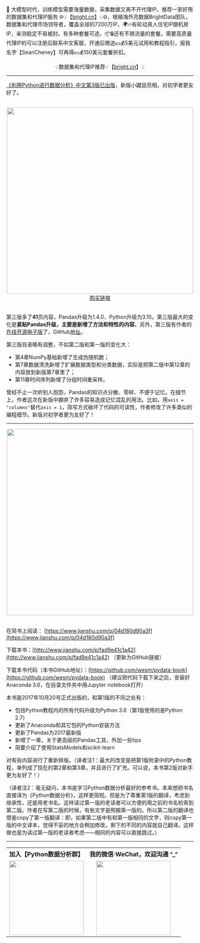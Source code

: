 🌟 大模型时代，训练模型需要海量数据，采集数据又离不开代理IP。推荐一家好用的数据集和代理IP服务 🌐💡【[bright.cn](https://get.brightdata.com/zftbzyl86sk0)】💡🌐，根植海外亮数据BrightData团队，数据集和代理市场领导者，覆盖全球的7200万IP，🌍🔥有轮动真人住宅IP跟机房IP，亲测稳定不易被封。有多种套餐可选，📦🔒还有不限流量的套餐。需要高质量代理IP的可以注册后联系中文客服，开通后赠送💵💰5美元试用和教程指引，报我名字【SeanCheney】可再得💵💰150美元套餐折扣。

<div align=center>
    💡数据集和代理IP推荐💡【<a href="[https://u.jd.com/W8xSkzl](https://get.brightdata.com/zftbzyl86sk0)">bright.cn</a>】💡
</div>

***

[《利用Python进行数据分析》中文第3版已出版](https://u.jd.com/W8xSkzl)，新版小鼹鼠亮相，对初学者更友好了。

<br/>

<div align=center>
    <a href="https://u.jd.com/W8xSkzl">
        <img src="https://p.ipic.vip/48zva4.png" width="500px">
    </a>
</div>
<div align=center>
    <a href="https://u.jd.com/W8xSkzl">购买链接</a>
</div>

<br/>

第三版多了**41**页内容，Pandas升级为1.4.0、Python升级为3.10。第三版最大的变化是**紧贴Pandas升级，主要是新增了方法和特性的内容**。另外，第三版有作者的[在线开源电子版](https://wesmckinney.com/book/)了，GitHub[地址](https://github.com/wesm/pydata-book)。

第三版目录略有调整，不如第二版和第一版的变化大：
- 第4章NumPy基础新增了生成伪随机数；
- 第7章数据清洗新增了扩展数据类型和分类数据，实际是把第二版中第12章的内容放到新版第7章里了；
- 第11章时间序列新增了分组时间重采样。

曾经不止一次听别人抱怨，Pandas的知识点分散、零碎、不便于记忆。在细节上，作者这次在新版中摒弃了许多容易造成记忆混乱的用法。比如，用`axis = "columns"`替代`axis = 1`，简写方式破坏了代码的可读性，作者修改了许多类似的编程细节。新版对初学者更为友好了！

***

<div align=center>
    <img src="http://upload-images.jianshu.io/upload_images/7178691-0d965cf51eb5af9e.png?imageMogr2/auto-orient/strip|imageView2/2/w/1240" width="500px">
</div>

<br/>

在简书上阅读： [https://www.jianshu.com/p/04d180d90a3f](https://www.jianshu.com/p/04d180d90a3f)

下载本书：[http://www.jianshu.com/p/fad9e41c1a42](http://www.jianshu.com/p/fad9e41c1a42) （更新为GitHub链接）

下载本书代码（本书GitHub地址）：[https://github.com/wesm/pydata-book](https://github.com/wesm/pydata-book) （建议把代码下载下来之后，安装好Anaconda 3.6，在目录文件夹中用Jupyter notebook打开）

本书是2017年10月20号正式出版的，和第1版的不同之处有：

* 包括Python教程内的所有代码升级为Python 3.6（第1版使用的是Python 2.7）
* 更新了Anaconda和其它包的Python安装方法
* 更新了Pandas为2017最新版
* 新增了一章，关于更高级的Pandas工具，外加一些tips
* 简要介绍了使用StatsModels和scikit-learn

对有些内容进行了重新排版。（译者注1：最大的改变是把第1版附录中的Python教程，单列成了现在的第2章和第3章，并且进行了扩充。可以说，本书第2版对新手更为友好了！）

（译者注2：毫无疑问，本书是学习Python数据分析最好的参考书。本来想把书名直接译为《Python数据分析》，这样更简短。但是为了尊重第1版的翻译，考虑到继承性，还是用老书名。这样读过第一版的老读者可以方便的用之前的书名检索到第二版。作者在写第二版的时候，有些文字是照搬第一版的。所以第二版的翻译也借鉴copy了第一版翻译：即，如果第二版中有和第一版相同的文字，则copy第一版的中文译本，觉得不妥的地方会稍加修改，剩下的不同的内容就自己翻译。这样做也是为读过第一版的老读者考虑——相同的内容可以直接跳过。）

***

<div align=center>
<table style="width:100%">
    <tr align=center>
        <th>加入【Python数据分析群】</th>
        <th>我的微信·WeChat，欢迎沟通 ^_^</th>
    </tr>
    <tr>
        <td align=center>
            <img src="https://picx.zhimg.com/80/v2-38ad7a97985984b99425eeed3da515ac_1440w.png" width="200px">
        </td>
        <td align=center>
            <img src="https://picx.zhimg.com/80/v2-1bc464c93aaf40b2d6d6cfbed157e101_1440w.png" width="200px">
        </td>
    </tr> 
</table>
</div>
